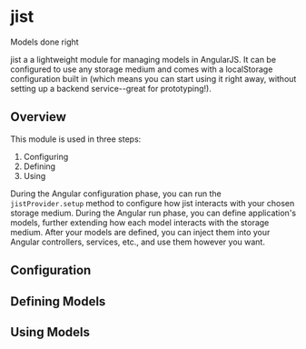 jist
====

Models done right


jist a a lightweight module for managing models in AngularJS.  It can be configured to use any storage medium and comes with a localStorage configuration built in (which means you can start using it right away, without setting up a backend service--great for prototyping!).


## Overview
This module is used in three steps:
1. Configuring
2. Defining
3. Using

During the Angular configuration phase, you can run the `jistProvider.setup` method to configure how jist interacts with your chosen storage medium.  During the Angular run phase, you can define application's models, further extending how each model interacts with the storage medium.  After your models are defined, you can inject them into your Angular controllers, services, etc., and use them however you want.

## Configuration


## Defining Models


## Using Models
